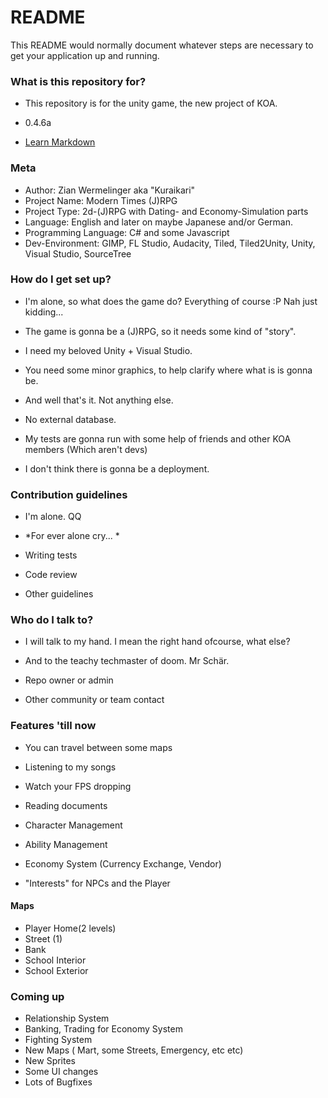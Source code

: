 # README #

This README would normally document whatever steps are necessary to get your application up and running.

### What is this repository for? ###

* This repository is for the unity game, the new project of KOA.
* 0.4.6a

* [Learn Markdown](https://bitbucket.org/tutorials/markdowndemo)

### Meta ###
* Author: Zian Wermelinger aka "Kuraikari"
* Project Name: Modern Times (J)RPG
* Project Type: 2d-(J)RPG with Dating- and Economy-Simulation parts
* Language: English and later on maybe Japanese and/or German.
* Programming Language: C# and some Javascript
* Dev-Environment: GIMP, FL Studio, Audacity, Tiled, Tiled2Unity, Unity, Visual Studio, SourceTree

### How do I get set up? ###

* I'm alone, so what does the game do? Everything of course :P Nah just kidding...
* The game is gonna be a (J)RPG, so it needs some kind of "story". 
* I need my beloved Unity + Visual Studio.
* You need some minor graphics, to help clarify where what is is gonna be.
* And well that's it. Not anything else.

* No external database.

* My tests are gonna run with some help of friends and other KOA members (Which aren't devs) 
* I don't think there is gonna be a deployment. 

### Contribution guidelines ###

* I'm alone. QQ 
* *For ever alone cry... *

* Writing tests
* Code review
* Other guidelines

### Who do I talk to? ###

* I will talk to my hand. I mean the right hand ofcourse, what else? 
* And to the teachy techmaster of doom. Mr Schär.

* Repo owner or admin
* Other community or team contact

### Features 'till now ###
* You can travel between some maps
* Listening to my songs 
* Watch your FPS dropping
* Reading documents

* Character Management
* Ability Management
* Economy System (Currency Exchange, Vendor)
* "Interests" for NPCs and the Player

#### Maps ####
* Player Home(2 levels) 
* Street (1)
* Bank 
* School Interior
* School Exterior


### Coming up ###
* Relationship System
* Banking, Trading for Economy System
* Fighting System
* New Maps ( Mart, some Streets, Emergency, etc etc)
* New Sprites
* Some UI changes
* Lots of Bugfixes
